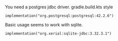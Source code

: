 You need a postgres jdbc driver. gradle.build.kts style

    implementation("org.postgresql:postgresql:42.2.6")

Basic usage seems to work with sqlite.

    implementation("org.xerial:sqlite-jdbc:3.32.3.1")
